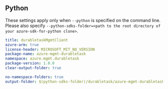## Python

These settings apply only when `--python` is specified on the command line.
Please also specify `--python-sdks-folder=<path to the root directory of your azure-sdk-for-python clone>`.

``` yaml $(python)
title: durabletaskMgmtClient
azure-arm: true
license-header: MICROSOFT_MIT_NO_VERSION
package-name: azure-mgmt-durabletask
namespace: azure.mgmt.durabletask
package-version: 1.0.0
clear-output-folder: true
```

``` yaml $(python)
no-namespace-folders: true
output-folder: $(python-sdks-folder)/durabletask/azure-mgmt-durabletask/azure/mgmt/durabletask
```
